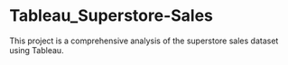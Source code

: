 # Tableau_Superstore-Sales
This project is a comprehensive analysis of the superstore sales dataset using Tableau.
